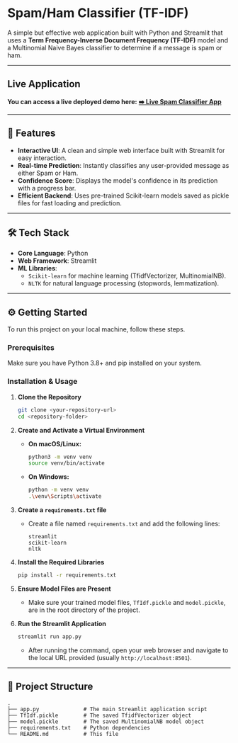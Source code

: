 # Spam/Ham Classifier (TF-IDF)

A simple but effective web application built with Python and Streamlit that uses a **Term Frequency-Inverse Document Frequency (TF-IDF)** model and a Multinomial Naive Bayes classifier to determine if a message is spam or ham.

***

## Live Application

**You can access a live deployed demo here:**
[**➡️ Live Spam Classifier App**](https://spam-classifier-tfidf-multinomialnb.onrender.com)

***

## 🚀 Features

* **Interactive UI**: A clean and simple web interface built with Streamlit for easy interaction.
* **Real-time Prediction**: Instantly classifies any user-provided message as either Spam or Ham.
* **Confidence Score**: Displays the model's confidence in its prediction with a progress bar.
* **Efficient Backend**: Uses pre-trained Scikit-learn models saved as pickle files for fast loading and prediction.

***

## 🛠️ Tech Stack

* **Core Language**: Python
* **Web Framework**: Streamlit
* **ML Libraries**:
    * `Scikit-learn` for machine learning (TfidfVectorizer, MultinomialNB).
    * `NLTK` for natural language processing (stopwords, lemmatization).

***

## ⚙️ Getting Started

To run this project on your local machine, follow these steps.

### Prerequisites

Make sure you have Python 3.8+ and pip installed on your system.

### Installation & Usage

1.  **Clone the Repository**
    ```bash
    git clone <your-repository-url>
    cd <repository-folder>
    ```

2.  **Create and Activate a Virtual Environment**
    * **On macOS/Linux:**
        ```bash
        python3 -m venv venv
        source venv/bin/activate
        ```
    * **On Windows:**
        ```bash
        python -m venv venv
        .\venv\Scripts\activate
        ```

3.  **Create a `requirements.txt` file**
    * Create a file named `requirements.txt` and add the following lines:
        ```text
        streamlit
        scikit-learn
        nltk
        ```

4.  **Install the Required Libraries**
    ```bash
    pip install -r requirements.txt
    ```

5.  **Ensure Model Files are Present**
    * Make sure your trained model files, `TfIdf.pickle` and `model.pickle`, are in the root directory of the project.

6.  **Run the Streamlit Application**
    ```bash
    streamlit run app.py
    ```
    * After running the command, open your web browser and navigate to the local URL provided (usually `http://localhost:8501`).

***

## 📂 Project Structure

```text
.
├── app.py              # The main Streamlit application script
├── TfIdf.pickle        # The saved TfidfVectorizer object
├── model.pickle        # The saved MultinomialNB model object
├── requirements.txt    # Python dependencies
└── README.md           # This file
